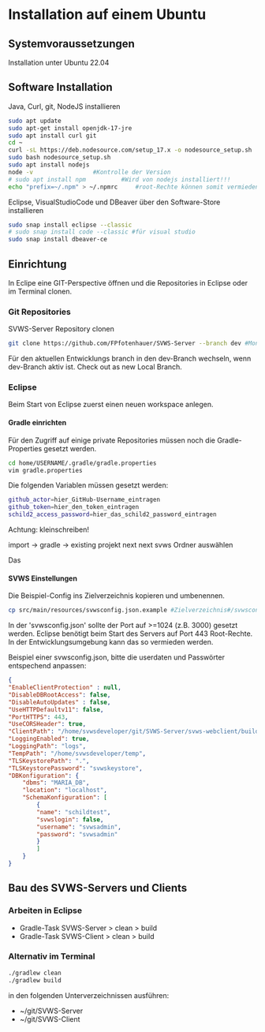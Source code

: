 # Installation auf einem Ubuntu

## Systemvoraussetzungen 
Installation unter Ubuntu 22.04

## Software Installation
Java, Curl, git, NodeJS installieren

```bash
sudo apt update
sudo apt-get install openjdk-17-jre
sudo apt install curl git
cd ~
curl -sL https://deb.nodesource.com/setup_17.x -o nodesource_setup.sh
sudo bash nodesource_setup.sh
sudo apt install nodejs
node -v 				#Kontrolle der Version
# sudo apt install npm 			#Wird von nodejs installiert!!!
echo "prefix=~/.npm" > ~/.npmrc 	#root-Rechte können somit vermieden werden
```

Eclipse, VisualStudioCode und DBeaver über den Software-Store installieren

```bash
sudo snap install eclipse --classic
# sudo snap install code --classic #für visual studio
sudo snap install dbeaver-ce	

```
## Einrichtung 
In Eclipe eine GIT-Perspective öffnen und die Repositories in Eclipse oder im Terminal clonen.

### Git Repositories
SVWS-Server Repository clonen

```bash
git clone https://github.com/FPfotenhauer/SVWS-Server --branch dev #Mono-Repository mit Core, DB, Webclient, UI-Components und Apps

````

Für den aktuellen Entwicklungs branch in den dev-Branch wechseln, wenn dev-Branch aktiv ist.
Check out as new Local Branch.

### Eclipse
Beim Start von Eclipse zuerst einen neuen workspace anlegen.
#### Gradle einrichten
Für den Zugriff auf einige private Repositories müssen noch die Gradle-Properties gesetzt werden.

```bash
cd home/USERNAME/.gradle/gradle.properties
vim gradle.properties
```
		
Die folgenden Variablen müssen gesetzt werden: 	
```bash
github_actor=hier_GitHub-Username_eintragen
github_token=hier_den_token_eintragen
schild2_access_password=hier_das_schild2_password_eintragen
```
Achtung: kleinschreiben!


import -> gradle -> existing projekt
next next 
svws Ordner auswählen

Das 


#### SVWS Einstellungen

Die Beispiel-Config ins Zielverzeichnis kopieren und umbenennen.

```bash
cp src/main/resources/svwsconfig.json.example #Zielverzeichnis#/svwsconfig.json
```
		
In der 'svwsconfig.json' sollte der Port auf >=1024 (z.B. 3000) gesetzt werden. 
Eclipse benötigt beim Start des Servers auf Port 443 Root-Rechte. 
In der Entwicklungsumgebung kann das so vermieden werden. 

Beispiel einer svwsconfig.json, bitte die userdaten und Passwörter entspechend anpassen:
		
```json
{
"EnableClientProtection" : null,
"DisableDBRootAccess": false,
"DisableAutoUpdates" : false,
"UseHTTPDefaultv11": false,
"PortHTTPS": 443,
"UseCORSHeader": true,
"ClientPath": "/home/svwsdeveloper/git/SVWS-Server/svws-webclient/build/output",
"LoggingEnabled": true,
"LoggingPath": "logs",
"TempPath": "/home/svwsdeveloper/temp",
"TLSKeystorePath": ".",
"TLSKeystorePassword": "svwskeystore",
"DBKonfiguration": {
	"dbms": "MARIA_DB",
	"location": "localhost",
	"SchemaKonfiguration": [
		{
		"name": "schildtest",
		"svwslogin": false,
		"username": "svwsadmin",
		"password": "svwsadmin"
		}
		]
	}
}
```


## Bau des SVWS-Servers und Clients

### Arbeiten in Eclipse

+ Gradle-Task SVWS-Server > clean > build
+ Gradle-Task SVWS-Client > clean > build

### Alternativ im Terminal

```bash
./gradlew clean
./gradlew build
```
		
in den folgenden Unterverzeichnissen ausführen: 
+ ~/git/SVWS-Server 
+ ~/git/SVWS-Client 